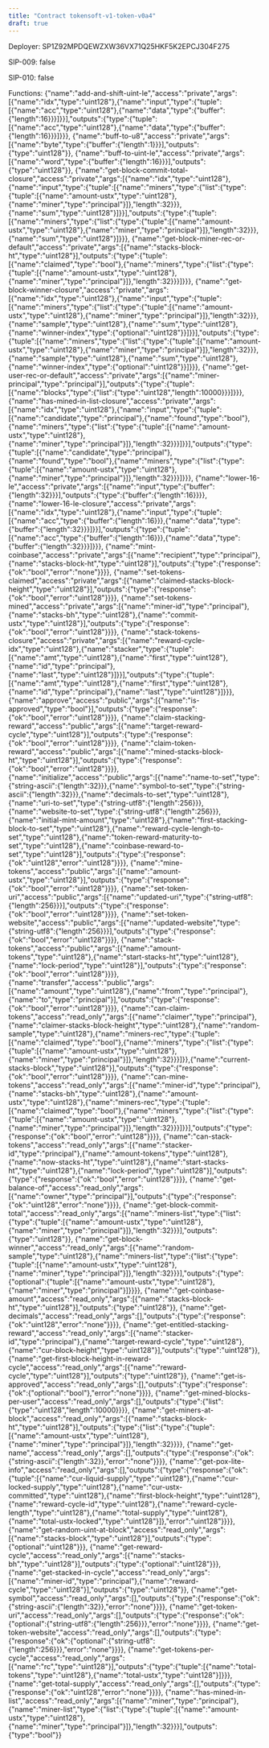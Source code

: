 ```yaml
---
title: "Contract tokensoft-v1-token-v0a4"
draft: true
---
```

Deployer: SP1Z92MPDQEWZXW36VX71Q25HKF5K2EPCJ304F275

SIP-009: false

SIP-010: false

Functions:
{"name":"add-and-shift-uint-le","access":"private","args":[{"name":"idx","type":"uint128"},{"name":"input","type":{"tuple":[{"name":"acc","type":"uint128"},{"name":"data","type":{"buffer":{"length":16}}}]}}],"outputs":{"type":{"tuple":[{"name":"acc","type":"uint128"},{"name":"data","type":{"buffer":{"length":16}}}]}}}, {"name":"buff-to-u8","access":"private","args":[{"name":"byte","type":{"buffer":{"length":1}}}],"outputs":{"type":"uint128"}}, {"name":"buff-to-uint-le","access":"private","args":[{"name":"word","type":{"buffer":{"length":16}}}],"outputs":{"type":"uint128"}}, {"name":"get-block-commit-total-closure","access":"private","args":[{"name":"idx","type":"uint128"},{"name":"input","type":{"tuple":[{"name":"miners","type":{"list":{"type":{"tuple":[{"name":"amount-ustx","type":"uint128"},{"name":"miner","type":"principal"}]},"length":32}}},{"name":"sum","type":"uint128"}]}}],"outputs":{"type":{"tuple":[{"name":"miners","type":{"list":{"type":{"tuple":[{"name":"amount-ustx","type":"uint128"},{"name":"miner","type":"principal"}]},"length":32}}},{"name":"sum","type":"uint128"}]}}}, {"name":"get-block-miner-rec-or-default","access":"private","args":[{"name":"stacks-block-ht","type":"uint128"}],"outputs":{"type":{"tuple":[{"name":"claimed","type":"bool"},{"name":"miners","type":{"list":{"type":{"tuple":[{"name":"amount-ustx","type":"uint128"},{"name":"miner","type":"principal"}]},"length":32}}}]}}}, {"name":"get-block-winner-closure","access":"private","args":[{"name":"idx","type":"uint128"},{"name":"input","type":{"tuple":[{"name":"miners","type":{"list":{"type":{"tuple":[{"name":"amount-ustx","type":"uint128"},{"name":"miner","type":"principal"}]},"length":32}}},{"name":"sample","type":"uint128"},{"name":"sum","type":"uint128"},{"name":"winner-index","type":{"optional":"uint128"}}]}}],"outputs":{"type":{"tuple":[{"name":"miners","type":{"list":{"type":{"tuple":[{"name":"amount-ustx","type":"uint128"},{"name":"miner","type":"principal"}]},"length":32}}},{"name":"sample","type":"uint128"},{"name":"sum","type":"uint128"},{"name":"winner-index","type":{"optional":"uint128"}}]}}}, {"name":"get-user-rec-or-default","access":"private","args":[{"name":"miner-principal","type":"principal"}],"outputs":{"type":{"tuple":[{"name":"blocks","type":{"list":{"type":"uint128","length":10000}}}]}}}, {"name":"has-mined-in-list-closure","access":"private","args":[{"name":"idx","type":"uint128"},{"name":"input","type":{"tuple":[{"name":"candidate","type":"principal"},{"name":"found","type":"bool"},{"name":"miners","type":{"list":{"type":{"tuple":[{"name":"amount-ustx","type":"uint128"},{"name":"miner","type":"principal"}]},"length":32}}}]}}],"outputs":{"type":{"tuple":[{"name":"candidate","type":"principal"},{"name":"found","type":"bool"},{"name":"miners","type":{"list":{"type":{"tuple":[{"name":"amount-ustx","type":"uint128"},{"name":"miner","type":"principal"}]},"length":32}}}]}}}, {"name":"lower-16-le","access":"private","args":[{"name":"input","type":{"buffer":{"length":32}}}],"outputs":{"type":{"buffer":{"length":16}}}}, {"name":"lower-16-le-closure","access":"private","args":[{"name":"idx","type":"uint128"},{"name":"input","type":{"tuple":[{"name":"acc","type":{"buffer":{"length":16}}},{"name":"data","type":{"buffer":{"length":32}}}]}}],"outputs":{"type":{"tuple":[{"name":"acc","type":{"buffer":{"length":16}}},{"name":"data","type":{"buffer":{"length":32}}}]}}}, {"name":"mint-coinbase","access":"private","args":[{"name":"recipient","type":"principal"},{"name":"stacks-block-ht","type":"uint128"}],"outputs":{"type":{"response":{"ok":"bool","error":"none"}}}}, {"name":"set-tokens-claimed","access":"private","args":[{"name":"claimed-stacks-block-height","type":"uint128"}],"outputs":{"type":{"response":{"ok":"bool","error":"uint128"}}}}, {"name":"set-tokens-mined","access":"private","args":[{"name":"miner-id","type":"principal"},{"name":"stacks-bh","type":"uint128"},{"name":"commit-ustx","type":"uint128"}],"outputs":{"type":{"response":{"ok":"bool","error":"uint128"}}}}, {"name":"stack-tokens-closure","access":"private","args":[{"name":"reward-cycle-idx","type":"uint128"},{"name":"stacker","type":{"tuple":[{"name":"amt","type":"uint128"},{"name":"first","type":"uint128"},{"name":"id","type":"principal"},{"name":"last","type":"uint128"}]}}],"outputs":{"type":{"tuple":[{"name":"amt","type":"uint128"},{"name":"first","type":"uint128"},{"name":"id","type":"principal"},{"name":"last","type":"uint128"}]}}}, {"name":"approve","access":"public","args":[{"name":"is-approved","type":"bool"}],"outputs":{"type":{"response":{"ok":"bool","error":"uint128"}}}}, {"name":"claim-stacking-reward","access":"public","args":[{"name":"target-reward-cycle","type":"uint128"}],"outputs":{"type":{"response":{"ok":"bool","error":"uint128"}}}}, {"name":"claim-token-reward","access":"public","args":[{"name":"mined-stacks-block-ht","type":"uint128"}],"outputs":{"type":{"response":{"ok":"bool","error":"uint128"}}}}, {"name":"initialize","access":"public","args":[{"name":"name-to-set","type":{"string-ascii":{"length":32}}},{"name":"symbol-to-set","type":{"string-ascii":{"length":32}}},{"name":"decimals-to-set","type":"uint128"},{"name":"uri-to-set","type":{"string-utf8":{"length":256}}},{"name":"website-to-set","type":{"string-utf8":{"length":256}}},{"name":"initial-mint-amount","type":"uint128"},{"name":"first-stacking-block-to-set","type":"uint128"},{"name":"reward-cycle-lengh-to-set","type":"uint128"},{"name":"token-reward-maturity-to-set","type":"uint128"},{"name":"coinbase-reward-to-set","type":"uint128"}],"outputs":{"type":{"response":{"ok":"uint128","error":"uint128"}}}}, {"name":"mine-tokens","access":"public","args":[{"name":"amount-ustx","type":"uint128"}],"outputs":{"type":{"response":{"ok":"bool","error":"uint128"}}}}, {"name":"set-token-uri","access":"public","args":[{"name":"updated-uri","type":{"string-utf8":{"length":256}}}],"outputs":{"type":{"response":{"ok":"bool","error":"uint128"}}}}, {"name":"set-token-website","access":"public","args":[{"name":"updated-website","type":{"string-utf8":{"length":256}}}],"outputs":{"type":{"response":{"ok":"bool","error":"uint128"}}}}, {"name":"stack-tokens","access":"public","args":[{"name":"amount-tokens","type":"uint128"},{"name":"start-stacks-ht","type":"uint128"},{"name":"lock-period","type":"uint128"}],"outputs":{"type":{"response":{"ok":"bool","error":"uint128"}}}}, {"name":"transfer","access":"public","args":[{"name":"amount","type":"uint128"},{"name":"from","type":"principal"},{"name":"to","type":"principal"}],"outputs":{"type":{"response":{"ok":"bool","error":"uint128"}}}}, {"name":"can-claim-tokens","access":"read_only","args":[{"name":"claimer","type":"principal"},{"name":"claimer-stacks-block-height","type":"uint128"},{"name":"random-sample","type":"uint128"},{"name":"miners-rec","type":{"tuple":[{"name":"claimed","type":"bool"},{"name":"miners","type":{"list":{"type":{"tuple":[{"name":"amount-ustx","type":"uint128"},{"name":"miner","type":"principal"}]},"length":32}}}]}},{"name":"current-stacks-block","type":"uint128"}],"outputs":{"type":{"response":{"ok":"bool","error":"uint128"}}}}, {"name":"can-mine-tokens","access":"read_only","args":[{"name":"miner-id","type":"principal"},{"name":"stacks-bh","type":"uint128"},{"name":"amount-ustx","type":"uint128"},{"name":"miners-rec","type":{"tuple":[{"name":"claimed","type":"bool"},{"name":"miners","type":{"list":{"type":{"tuple":[{"name":"amount-ustx","type":"uint128"},{"name":"miner","type":"principal"}]},"length":32}}}]}}],"outputs":{"type":{"response":{"ok":"bool","error":"uint128"}}}}, {"name":"can-stack-tokens","access":"read_only","args":[{"name":"stacker-id","type":"principal"},{"name":"amount-tokens","type":"uint128"},{"name":"now-stacks-ht","type":"uint128"},{"name":"start-stacks-ht","type":"uint128"},{"name":"lock-period","type":"uint128"}],"outputs":{"type":{"response":{"ok":"bool","error":"uint128"}}}}, {"name":"get-balance-of","access":"read_only","args":[{"name":"owner","type":"principal"}],"outputs":{"type":{"response":{"ok":"uint128","error":"none"}}}}, {"name":"get-block-commit-total","access":"read_only","args":[{"name":"miners-list","type":{"list":{"type":{"tuple":[{"name":"amount-ustx","type":"uint128"},{"name":"miner","type":"principal"}]},"length":32}}}],"outputs":{"type":"uint128"}}, {"name":"get-block-winner","access":"read_only","args":[{"name":"random-sample","type":"uint128"},{"name":"miners-list","type":{"list":{"type":{"tuple":[{"name":"amount-ustx","type":"uint128"},{"name":"miner","type":"principal"}]},"length":32}}}],"outputs":{"type":{"optional":{"tuple":[{"name":"amount-ustx","type":"uint128"},{"name":"miner","type":"principal"}]}}}}, {"name":"get-coinbase-amount","access":"read_only","args":[{"name":"stacks-block-ht","type":"uint128"}],"outputs":{"type":"uint128"}}, {"name":"get-decimals","access":"read_only","args":[],"outputs":{"type":{"response":{"ok":"uint128","error":"none"}}}}, {"name":"get-entitled-stacking-reward","access":"read_only","args":[{"name":"stacker-id","type":"principal"},{"name":"target-reward-cycle","type":"uint128"},{"name":"cur-block-height","type":"uint128"}],"outputs":{"type":"uint128"}}, {"name":"get-first-block-height-in-reward-cycle","access":"read_only","args":[{"name":"reward-cycle","type":"uint128"}],"outputs":{"type":"uint128"}}, {"name":"get-is-approved","access":"read_only","args":[],"outputs":{"type":{"response":{"ok":{"optional":"bool"},"error":"none"}}}}, {"name":"get-mined-blocks-per-user","access":"read_only","args":[],"outputs":{"type":{"list":{"type":"uint128","length":10000}}}}, {"name":"get-miners-at-block","access":"read_only","args":[{"name":"stacks-block-ht","type":"uint128"}],"outputs":{"type":{"list":{"type":{"tuple":[{"name":"amount-ustx","type":"uint128"},{"name":"miner","type":"principal"}]},"length":32}}}}, {"name":"get-name","access":"read_only","args":[],"outputs":{"type":{"response":{"ok":{"string-ascii":{"length":32}},"error":"none"}}}}, {"name":"get-pox-lite-info","access":"read_only","args":[],"outputs":{"type":{"response":{"ok":{"tuple":[{"name":"cur-liquid-supply","type":"uint128"},{"name":"cur-locked-supply","type":"uint128"},{"name":"cur-ustx-committed","type":"uint128"},{"name":"first-block-height","type":"uint128"},{"name":"reward-cycle-id","type":"uint128"},{"name":"reward-cycle-length","type":"uint128"},{"name":"total-supply","type":"uint128"},{"name":"total-ustx-locked","type":"uint128"}]},"error":"uint128"}}}}, {"name":"get-random-uint-at-block","access":"read_only","args":[{"name":"stacks-block","type":"uint128"}],"outputs":{"type":{"optional":"uint128"}}}, {"name":"get-reward-cycle","access":"read_only","args":[{"name":"stacks-bh","type":"uint128"}],"outputs":{"type":{"optional":"uint128"}}}, {"name":"get-stacked-in-cycle","access":"read_only","args":[{"name":"miner-id","type":"principal"},{"name":"reward-cycle","type":"uint128"}],"outputs":{"type":"uint128"}}, {"name":"get-symbol","access":"read_only","args":[],"outputs":{"type":{"response":{"ok":{"string-ascii":{"length":32}},"error":"none"}}}}, {"name":"get-token-uri","access":"read_only","args":[],"outputs":{"type":{"response":{"ok":{"optional":{"string-utf8":{"length":256}}},"error":"none"}}}}, {"name":"get-token-website","access":"read_only","args":[],"outputs":{"type":{"response":{"ok":{"optional":{"string-utf8":{"length":256}}},"error":"none"}}}}, {"name":"get-tokens-per-cycle","access":"read_only","args":[{"name":"rc","type":"uint128"}],"outputs":{"type":{"tuple":[{"name":"total-tokens","type":"uint128"},{"name":"total-ustx","type":"uint128"}]}}}, {"name":"get-total-supply","access":"read_only","args":[],"outputs":{"type":{"response":{"ok":"uint128","error":"none"}}}}, {"name":"has-mined-in-list","access":"read_only","args":[{"name":"miner","type":"principal"},{"name":"miner-list","type":{"list":{"type":{"tuple":[{"name":"amount-ustx","type":"uint128"},{"name":"miner","type":"principal"}]},"length":32}}}],"outputs":{"type":"bool"}}
